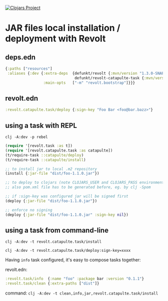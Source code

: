 [![Clojars Project](https://img.shields.io/clojars/v/defunkt/revolt-catapulte-task.svg)](https://clojars.org/defunkt/revolt-catapulte-task)

# JAR files local installation / deployment with Revolt

## deps.edn

``` clojure
{:paths ["resources"]
 :aliases {:dev {:extra-deps  {defunkt/revolt {:mvn/version "1.3.0-SNAPSHOT"}
                               defunkt/revolt-catapulte-task {:mvn/version "0.1.3"}}
                 :main-opts   ["-m" "revolt.bootstrap"]}}}
```

## revolt.edn

``` clojure
:revolt.catapulte.task/deploy {:sign-key "Foo Bar <foo@bar.bazz>"}
```

## using a task with REPL

`clj -A:dev -p rebel`

``` clojure
(require '[revolt.task :as t])
(require '[revolt.catapulte.task :as catapulte])
(t/require-task ::catapulte/deploy)
(t/require-task ::catapulte/install)

;; to install jar to local .m2 repository
(install {:jar-file "dist/foo-1.1.0.jar"})

;; to deploy to clojars (note CLOJARS_USER and CLOJARS_PASS environmental variables need to be set)
;; also pom.xml file has to be generated before, eg. by clj -Spom

;; if :sign-key was configured jar will be signed first
(deploy {:jar-file "dist/foo-1.1.0.jar"})

;; enforce no signing
(deploy {:jar-file "dist/foo-1.1.0.jar" :sign-key nil})
```

## using a task from command-line

`clj -A:dev -t revolt.catapulte.task/install`

`clj -A:dev -t revolt.catapulte.task/deploy:sign-key=xxxx`

Having `info` task configured, it's easy to compose tasks together:

revolt.edn:
``` clojure
:revolt.task/info  {:name "foo" :package bar :version "0.1.1"}
:revolt.task/clean {:extra-paths ["dist"]}
```

command:
`clj -A:dev -t clean,info,jar,revolt.catapulte.task/install`



